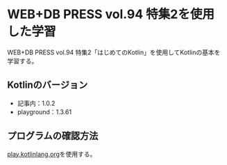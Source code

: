 # WEB+DB PRESS vol.94 特集2を使用した学習
WEB+DB PRESS vol.94 特集2「はじめてのKotlin」を使用してKotlinの基本を学習する。

## Kotlinのバージョン
* 記事内：1.0.2
* playground：1.3.61

## プログラムの確認方法
[play.kotlinlang.org](https://play.kotlinlang.org/)を使用する。

